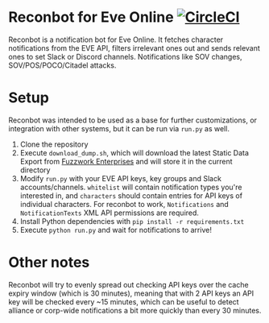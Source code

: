 Reconbot for Eve Online [![CircleCI](https://circleci.com/gh/flakas/reconbot.svg?style=svg)](https://circleci.com/gh/flakas/reconbot)
=======================

Reconbot is a notification bot for Eve Online.
It fetches character notifications from the EVE API, filters irrelevant ones out and sends relevant ones to set Slack or Discord channels.
Notifications like SOV changes, SOV/POS/POCO/Citadel attacks.

# Setup

Reconbot was intended to be used as a base for further customizations, or integration with other systems, but it can be run via `run.py` as well.

1. Clone the repository
2. Execute `download_dump.sh`, which will download the latest Static Data Export from [Fuzzwork Enterprises](https://www.fuzzwork.co.uk/) and will store it in the current directory
3. Modify `run.py` with your EVE API keys, key groups and Slack accounts/channels.
`whitelist` will contain notification types you're interested in, and `characters` should contain entries for API keys of individual characters. For reconbot to work, `Notifications` and `NotificationTexts` XML API permissions are required.
4. Install Python dependencies with `pip install -r requirements.txt`
5. Execute `python run.py` and wait for notifications to arrive!

# Other notes

Reconbot will try to evenly spread out checking API keys over the cache expiry window (which is 30 minutes), meaning that with 2 API keys an API key will be checked every ~15 minutes, which can be useful to detect alliance or corp-wide notifications a bit more quickly than every 30 minutes.
